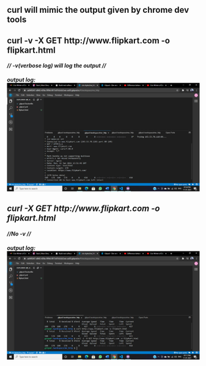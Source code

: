 <h2> curl will mimic the output given by chrome dev tools

<h2>curl -v -X GET http://www.flipkart.com -o flipkart.html

 <h4><i>// -v(verbose log) will log the output //

<h4>output log:

<img src="../images/verso_log.png" alt="log"/>

<h2>curl -X GET http://www.flipkart.com -o flipkart.html

 <h4><i>//No -v //

<h4>output log:

<img src="../images/withoutvlog.png" alt="log"/>

